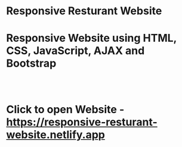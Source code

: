 <h1>Responsive Resturant Website<h1>
  <p>Responsive Website using HTML, CSS, JavaScript, AJAX and Bootstrap </p><br>
  
  Click to open Website - https://responsive-resturant-website.netlify.app
  

